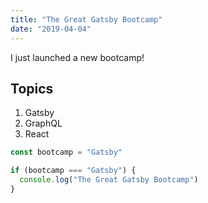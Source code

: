 ```yaml
---
title: "The Great Gatsby Bootcamp"
date: "2019-04-04"
---
```


I just launched a new bootcamp!

## Topics

1. Gatsby
2. GraphQL
3. React

```js
const bootcamp = "Gatsby"

if (bootcamp === "Gatsby") {
  console.log("The Great Gatsby Bootcamp")
}
```

